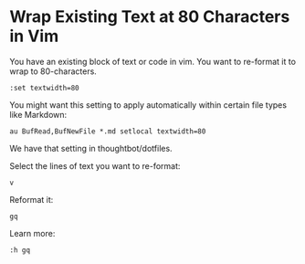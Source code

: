 # Wrap Existing Text at 80 Characters in Vim

You have an existing block of text or code in vim. You want to re-format it to wrap to 80-characters.

```
:set textwidth=80
```

You might want this setting to apply automatically within certain file types like Markdown:
```
au BufRead,BufNewFile *.md setlocal textwidth=80
```
We have that setting in thoughtbot/dotfiles.

Select the lines of text you want to re-format:
```
v
```
Reformat it:
```
gq
```
Learn more:
```
:h gq
```
